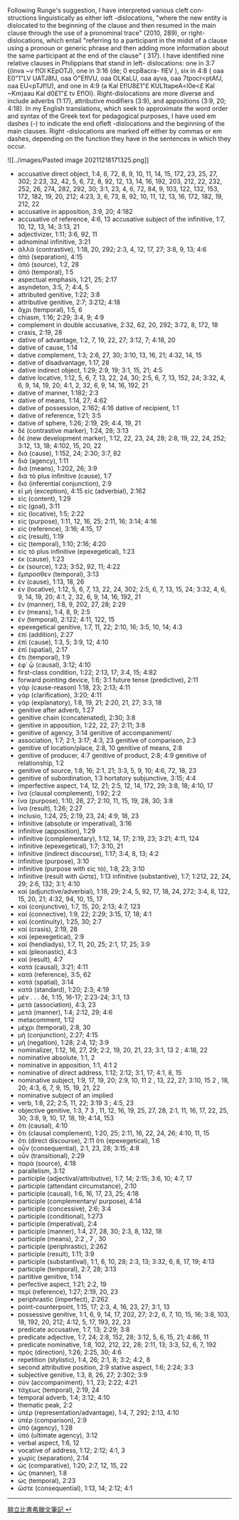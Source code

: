 Following Runge's  suggestion,  I have interpreted various  cleft con-
structions linguistically as either left -dislocations, "where the new entity 
is  dislocated to  the beginning of the clause  and then resumed in the 
main  clause  through  the  use  of a  pronominal trace"  (2010,  289),  or 
right-dislocations, which entail "referring to a participant in the midst 
of a clause using a pronoun or generic phrase and then adding more 
information about the same participant at the end of the clause" ( 317). 
I have identified nine relative clauses in Philippians that stand in left-
dislocations: one in 3:7 ((inva ~v f!Ol KEpOTJ),  one in 3:16 (de; 0 ecp8acra-
flEV ), six in 4:8 ( oaa E0"1"LV  UATJ8fJ,  oaa O"EflVU, oaa OLKaLU, oaa ayva, oaa 
7tpocr<ptAfJ,  oaa EU<pTJf!U),  and one in 4:9 (a Kal Ef!U8£1"£ KUL1tapeA<l0e<£ 
Kal  ~Km)aau Kal  d0£1"£  tv Ef!Ol}.  Right-dislocations  are more diverse 
and include adverbs (1:17), attributive modifiers (3:9), and appositions 
(3:9,  20;  4:18).  In my English translations, which seek to approximate 
the word order and syntax of the Greek text for pedagogical purposes, I 
have used em dashes (-) to indicate the end ofleft -dislocations and the 
beginning of the main clauses. Right -dislocations are marked off either 
by commas or em dashes, depending on the function they have in the 
sentences in which they occur. 

![[../images/Pasted image 20211218171325.png]]




- accusative direct object, 1:4, 6, 72, 8, 9, 10, 11, 14, 15, 172, 23, 25, 27, 302; 2:23, 32, 42, 5, 6, 72, 8, 92, 12, 13, 14, 16, 192, 203, 212, 22, 232, 252, 26, 274, 282, 292, 30; 3:1, 23, 4, 6, 72, 84, 9, 103, 122, 132, 153, 172, 182, 19, 20, 212; 4:23, 3, 6, 73, 8, 92, 10, 11, 12, 13, 16, 172, 182, 19, 212, 22
- accusative in apposition, 3:9, 20; 4:182
- accusative of reference, 4:6, 13 accusative subject of the infinitive, 1:7, 10, 12, 13, 14; 3:13, 21
- adjectivizer, 1:11; 3:6, 92, 11
- adnominal infinitive, 3:21
- ἀλλὰ (contrastive), 1:18, 20, 292; 2:3, 4, 12, 17, 27; 3:8, 9, 13; 4:6
- ἀπό (separation), 4:15
- ἀπό (source), 1:2, 28
- ἀπό (temporal), 1:5
- aspectual emphasis, 1:21, 25; 2:17
- asyndeton, 3:5, 7; 4:4, 5
- attributed genitive, 1:22; 3:8
- attributive genitive, 2:7; 3:212; 4:18
- ἄχρι (temporal), 1:5, 6 
- chiasm, 1:16; 2:29; 3:4, 9; 4:9
- complement in double accusative, 2:32, 62, 20, 292; 3:72, 8, 172, 18 
- crasis, 2:19, 28 
- dative of advantage, 1:2, 7, 19, 22, 27; 3:12, 7; 4:18, 20
- dative of cause, 1:14
- dative complement, 1:3; 2:6, 27, 30; 3:10, 13, 16, 21; 4:32, 14, 15
- dative of disadvantage, 1:17, 28
- dative indirect object, 1:29; 2:9, 19; 3:1, 15, 21; 4:5
- dative locative, 1:12, 5, 6, 7, 13, 22, 24, 30; 2:5, 6, 7, 13, 152, 24; 3:32, 4, 6, 9, 14, 19, 20; 4:1, 2, 32, 6, 9, 14, 16, 192, 21
- dative of manner, 1:182; 2:3
- dative of means, 1:14, 27; 4:62
- dative of possession, 2:162; 4:16 dative of recipient, 1:1
- dative of reference, 1:21; 3:5
- dative of sphere, 1:26; 2:19, 29; 4:4, 19, 21
- δέ (contrastive marker), 1:24, 28; 3:13
- δέ (new development marker), 1:12, 22, 23, 24, 28; 2:8, 19, 22, 24, 252; 3:12, 13, 18; 4:102, 15, 20, 22
- διά (cause), 1:152, 24; 2:30; 3:7, 82
- διά (agency), 1:11
- διά (means), 1:202, 26; 3:9
- διὰ τὸ plus infinitive (cause), 1:7 
- διό (inferential conjunction), 2:9 
- εἰ μή (exception), 4:15 εἰς (adverbial), 2:162
- εἰς (content), 1:29
- εἰς (goal), 3:11
- εἰς (locative), 1:5; 2:22
- εἰς (purpose), 1:11, 12, 16, 25; 2:11, 16; 3:14; 4:16
- εἰς (reference), 3:16; 4:15, 17
- εἰς (result), 1:19
- εἰς (temporal), 1:10; 2:16; 4:20
- εἰς τὸ plus infinitive (epexegetical), 1:23
- ἐκ (cause), 1:23
- ἐκ (source), 1:23; 3:52, 92, 11; 4:22
- ἔμπροσθεν (temporal), 3:13
- ἐν (cause), 1:13, 18, 26
- ἐν (locative), 1:12, 5, 6, 7, 13, 22, 24, 302; 2:5, 6, 7, 13, 15, 24; 3:32, 4, 6, 9, 14, 19, 20; 4:1, 2, 32, 6, 9, 14, 16, 192, 21
- ἐν (manner), 1:8, 9, 202, 27, 28; 2:29
- ἐν (means), 1:4, 8, 9; 2:5
- ἐν (temporal), 2:122; 4:11, 122, 15
- epexegetical genitive, 1:7, 11, 22; 2:10, 16; 3:5, 10, 14; 4:3
- ἐπί (addition), 2:27
- ἐπί (cause), 1:3, 5; 3:9, 12; 4:10
- ἐπί (spatial), 2:17
- ἔτι (temporal), 1:9
- ἐφ᾽ ᾧ (causal), 3:12; 4:10 
- first-class condition, 1:22; 2:13, 17; 3:4, 15; 4:82
- forward pointing device, 1:6; 3:1 future tense (predictive), 2:11 
- γάρ (cause-reason) 1:18, 23; 2:13; 4:11
- γάρ (clarification), 3:20; 4:11
- γάρ (explanatory), 1:8, 19, 21; 2:20, 21, 27; 3:3, 18
- genitive after adverb, 1:27 
- genitive chain (concatenated), 2:30; 3:8
- genitive in apposition, 1:22, 22, 27; 2:11; 3:8
- genitive of agency, 3:14 genitive of accompaniment/
-    association, 1:7; 2:1; 3:17; 4:3, 23 genitive of comparison, 2:3
- genitive of location/place, 2:8, 10 genitive of means, 2:8
- genitive of producer, 4:7 genitive of product, 2:8; 4:9 genitive of relationship, 1:2
- genitive of source, 1:8, 16; 2:1, 21; 3:3, 5, 9, 10; 4:6, 72, 18, 23
- genitive of subordination, 1:3 hortatory subjunctive, 3:15; 4:4
- imperfective aspect, 1:4, 12, 21; 2:5, 12, 14, 172, 29; 3:8, 18; 4:10, 17
- ἵνα (clausal complement), 1:92; 2:2
- ἵνα (purpose), 1:10, 26, 27; 2:10, 11, 15, 19, 28, 30; 3:8
- ἵνα (result), 1:26; 2:27
- inclusio, 1:24, 25; 2:19, 23, 24; 4:9, 18, 23
- infinitive (absolute or imperatival), 3:16
- infinitive (apposition), 1:29
- infinitive  (complementary), 1:12, 14, 17; 2:19, 23; 3:21; 4:11, 124
- infinitive (epexegetical), 1:7; 3:10, 21
- infinitive (indirect discourse), 1:17; 3:4, 8, 13; 4:2
- infinitive (purpose), 3:10
- infinitive (purpose with εἰς τό), 1:8, 23; 3:10
- infinitive (result with ὥστε), 1:13 infinitive (substantive), 1:7; 1:212, 22, 24, 29; 2:6, 132; 3:1; 4:10 
- καί (adjunctive/adverbial), 1:18, 29; 2:4, 5, 92, 17, 18, 24, 272; 3:4, 8, 122, 15, 20, 21; 4:32, 94, 10, 15, 17
- καί (conjunctive), 1:7, 15, 20; 2:13; 4:7, 123
- καί (connective), 1:9, 22; 2:29; 3:15, 17, 18; 4:1
- καί (continuity), 1:25, 30; 2:7
- καί (crasis), 2:19, 28
- καί (epexegetical), 2:9
- καί (hendiadys), 1:7, 11, 20, 25; 2:1, 17, 25; 3:9
- καί (pleonastic), 4:3
- καί (result), 4:7
- κατά (causal), 3:21; 4:11
- κατά (reference), 3:5, 62
- κατά (spatial), 3:14
- κατά (standard), 1:20; 2:3; 4:19 
- μὲν . . . δὲ, 1:15, 16-17; 2:23-24; 3:1, 13
- μετά (association), 4:3, 23
- μετά (manner), 1:4; 2:12, 29; 4:6
- metacomment, 1:12
- μέχρι (temporal), 2:8, 30
- μή (conjunction), 2:27; 4:15 
- μή (negation), 1:28; 2:4, 12; 3:9
- nominalizer, 1:12, 16, 27, 29; 2:2,  19, 20, 21, 23; 3:1, 13 2 ; 4:18, 22
- nominative absolute, 1:1, 2
- nominative in apposition, 1:1, 4:1 2
- nominative of direct address, 1:12;  2:12; 3:1, 17; 4:1, 8, 15
- nominative subject, 1:9, 17, 19, 20;  2:9, 10, 11 2 , 13, 22, 27; 3:10, 15 2 ,  18, 20; 4:3, 6, 7, 9, 15, 19, 21, 22
- nominative subject of an implied 
- verb, 1:8, 22; 2:5, 11, 22; 3:19 3 ;  4:5, 23
- objective genitive, 1:3, 7 3 , 11, 12,  16, 19, 25, 27, 28, 2:1, 11, 16, 17,  22, 25, 30; 3:8, 9, 10, 17, 18, 19; 4:14, 153
- ὅτι (causal), 4:10
- ὅτι (clausal complement), 1:20, 25; 2:11, 16, 22, 24, 26; 4:10, 11, 15
- ὅτι (direct discourse), 2:11 ὅτι (epexegetical), 1:6
- οὖν (consequential), 2:1, 23, 28; 3:15; 4:8
- οὖν (transitional), 2:29
- παρά (source), 4:18 
- parallelism, 3:12
- participle (adjectival/attributive), 1:7, 14; 2:15; 3:6, 10; 4:7, 17
- participle (attendant circumstance), 2:10
- participle (causal), 1:6, 16, 17, 23, 25; 4:18
- participle (complementary/ purpose), 4:14
- participle (concessive), 2:6; 3:4
- participle (conditional), 1:273
- participle (imperatival), 2:4
- participle (manner), 1:4, 27, 28, 30; 2:3, 8, 132, 18
- participle (means), 2:2 , 7 , 30
- participle (periphrastic), 2:262
- participle (result), 1:11; 3:9
- participle (substantival), 1:1, 6, 10, 28; 2:3, 13; 3:32, 6, 8, 17, 19; 4:13
- participle (temporal), 2:7, 28; 3:13
- partitive genitive, 1:14
- perfective aspect, 1:21; 2:2, 19
- περί (reference), 1:27; 2:19, 20, 23
- periphrastic (imperfect), 2:262
- point-counterpoint, 1:15, 17; 2:3, 4, 16, 23, 27; 3:1, 13
- possessive genitive, 1:1, 6, 9, 14, 17, 202, 27; 2:2, 6, 7, 10, 15, 16; 3:8, 103, 18, 192, 20, 212; 4:12, 5, 17, 193, 22, 23
- predicate accusative, 1:7, 13; 2:29; 3:8
- predicate adjective, 1:7, 24; 2:8, 152, 28; 3:12, 5, 6, 15, 21; 4:86, 11
- predicate nominative, 1:8, 102, 212, 22, 28; 2:11, 13; 3:3, 52, 6, 7, 192
- πρός (direction), 1:26; 2:25, 30; 4:6 
- repetition (stylistic), 1:4, 26; 2:1, 8; 3:2; 4:2, 8 
- second attributive position, 2:9 stative aspect, 1:6; 2:24; 3:3
- subjective genitive, 1:3, 8, 26, 27; 2:302; 3:9
- σύν (accompaniment), 1:1, 23; 2:22; 4:21
- τάχεως (temporal), 2:19, 24 
- temporal adverb, 1:4; 3:12; 4:10
- thematic peak, 2:2 
- ὑπέρ (representation/advantage), 1:4, 7, 292; 2:13, 4:10
- ὑπέρ (comparison), 2:9
- ὑπό (agency), 1:28
- ὑπό (ultimate agency), 3:12 
- verbal aspect, 1:6, 12
- vocative of address, 1:12; 2:12; 4:1, 3 
- χωρίς (separation), 2:14 
- ὡς (comparative), 1:20; 2:7, 12, 15, 22
- ὡς (manner), 1:8
- ὡς (temporal), 2:23
- ὥστε (consequential), 1:13, 14; 2:12; 4:1



---
[腓立比書希臘文筆記  ↵](../50-Philippians/Philippians-Notes.md)